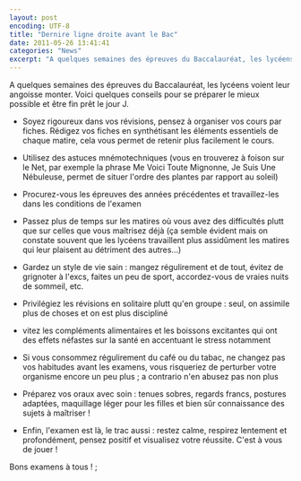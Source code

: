 ```yaml
---
layout: post
encoding: UTF-8
title: "Dernire ligne droite avant le Bac"
date: 2011-05-26 13:41:41
categories: "News"
excerpt: "A quelques semaines des épreuves du Baccalauréat, les lycéens voient leur angoisse monter. Voici quelques conseils pour se préparer le mieux possible et être fin prêt le jour J."
---
```

A quelques semaines des épreuves du Baccalauréat, les lycéens voient leur angoisse monter. Voici quelques conseils pour se préparer le mieux possible et être fin prêt le jour J.
  
- Soyez rigoureux dans vos révisions, pensez à organiser vos cours par fiches. Rédigez vos fiches en synthétisant les éléments essentiels de chaque matire, cela vous permet de retenir plus facilement le cours.

  
- Utilisez des astuces mnémotechniques (vous en trouverez à foison sur le Net, par exemple la phrase Me Voici Toute Mignonne, Je Suis Une Nébuleuse, permet de situer l'ordre des plantes par rapport au soleil)

  
- Procurez-vous les épreuves des années précédentes et travaillez-les dans les conditions de l'examen

  
- Passez plus de temps sur les matires où vous avez des difficultés plutt que sur celles que vous maîtrisez déjà (ça semble évident mais on constate souvent que les lycéens travaillent plus assidûment les matires qui leur plaisent au détriment des autres...)

  
- Gardez un style de vie sain : mangez régulirement et de tout, évitez de grignoter à l'excs, faites un peu de sport, accordez-vous de vraies nuits de sommeil, etc.

  
- Privilégiez les révisions en solitaire plutt qu'en groupe : seul, on assimile plus de choses et on est plus discipliné

  
- vitez les compléments alimentaires et les boissons excitantes qui ont des effets néfastes sur la santé en accentuant le stress notamment

  
- Si vous consommez régulirement du café ou du tabac, ne changez pas vos habitudes avant les examens, vous risqueriez de perturber votre organisme encore un peu plus ; a contrario n'en abusez pas non plus

  
- Préparez vos oraux avec soin : tenues sobres, regards francs, postures adaptées, maquillage léger pour les filles et bien sûr connaissance des sujets à maîtriser !

  
- Enfin, l'examen est là, le trac aussi : restez calme, respirez lentement et profondément, pensez positif et visualisez votre réussite. C'est à vous de jouer !

  
  
Bons examens à tous !  ;